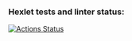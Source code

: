 ### Hexlet tests and linter status:
[![Actions Status](https://github.com/Ni-2/layout-designer-project-lvl1/workflows/hexlet-check/badge.svg)](https://github.com/Ni-2/layout-designer-project-lvl1/actions)